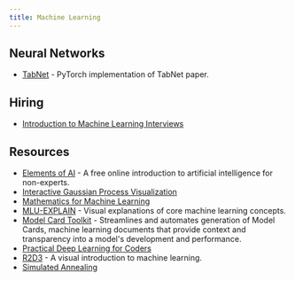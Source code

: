 ```yaml
---
title: Machine Learning
---
```


## Neural Networks

- [TabNet](https://github.com/dreamquark-ai/tabnet) - PyTorch implementation of TabNet paper.


## Hiring

- [Introduction to Machine Learning Interviews](https://huyenchip.com/ml-interviews-book/)

## Resources

- [Elements of AI](https://www.elementsofai.com) - A free online introduction to artificial intelligence for non-experts.
- [Interactive Gaussian Process Visualization](http://www.infinitecuriosity.org/vizgp/)
- [Mathematics for Machine Learning](https://github.com/dair-ai/Mathematics-for-ML)
- [MLU-EXPLAIN](https://mlu-explain.github.io/) - Visual explanations of core machine learning concepts.
- [Model Card Toolkit](https://github.com/tensorflow/model-card-toolkit) - Streamlines and automates generation of Model Cards, machine learning documents that provide context and transparency into a model's development and performance.
- [Practical Deep Learning for Coders](https://course.fast.ai/)
- [R2D3](http://www.r2d3.us) - A visual introduction to machine learning.
- [Simulated Annealing](https://github.com/skylergrammer/SimulatedAnnealing)
